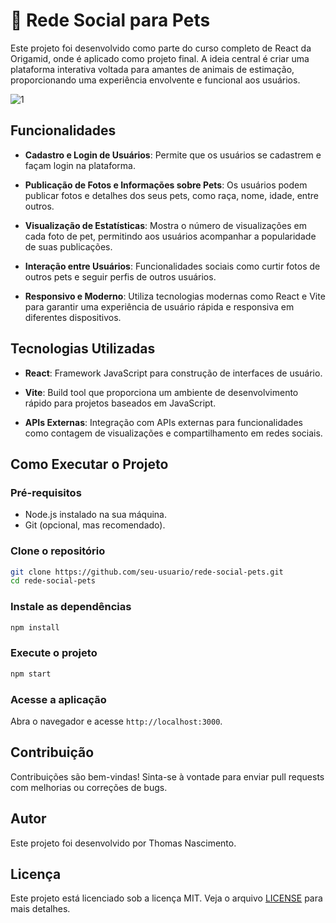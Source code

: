 # 🐾   Rede Social para Pets

Este projeto foi desenvolvido como parte do curso completo de React da Origamid, onde é aplicado como projeto final. A ideia central é criar uma plataforma interativa voltada para amantes de animais de estimação, proporcionando uma experiência envolvente e funcional aos usuários.

![1](https://github.com/thmedu/Rede-Pets/assets/141462806/29440815-947c-46be-86ca-322879c90ce0)


## Funcionalidades

- **Cadastro e Login de Usuários**: Permite que os usuários se cadastrem e façam login na plataforma.
  
- **Publicação de Fotos e Informações sobre Pets**: Os usuários podem publicar fotos e detalhes dos seus pets, como raça, nome, idade, entre outros.
  
- **Visualização de Estatísticas**: Mostra o número de visualizações em cada foto de pet, permitindo aos usuários acompanhar a popularidade de suas publicações.
  
- **Interação entre Usuários**: Funcionalidades sociais como curtir fotos de outros pets e seguir perfis de outros usuários.
  
- **Responsivo e Moderno**: Utiliza tecnologias modernas como React e Vite para garantir uma experiência de usuário rápida e responsiva em diferentes dispositivos.

## Tecnologias Utilizadas

- **React**: Framework JavaScript para construção de interfaces de usuário.
  
- **Vite**: Build tool que proporciona um ambiente de desenvolvimento rápido para projetos baseados em JavaScript.
  
- **APIs Externas**: Integração com APIs externas para funcionalidades como contagem de visualizações e compartilhamento em redes sociais.

## Como Executar o Projeto

### Pré-requisitos

- Node.js instalado na sua máquina.
- Git (opcional, mas recomendado).

### Clone o repositório

```bash
git clone https://github.com/seu-usuario/rede-social-pets.git
cd rede-social-pets
```

### Instale as dependências

```bash
npm install
```

### Execute o projeto

```bash
npm start
```

### Acesse a aplicação

Abra o navegador e acesse `http://localhost:3000`.

## Contribuição

Contribuições são bem-vindas! Sinta-se à vontade para enviar pull requests com melhorias ou correções de bugs.

## Autor

Este projeto foi desenvolvido por Thomas Nascimento.

## Licença

Este projeto está licenciado sob a licença MIT. Veja o arquivo [LICENSE](./LICENSE) para mais detalhes.
